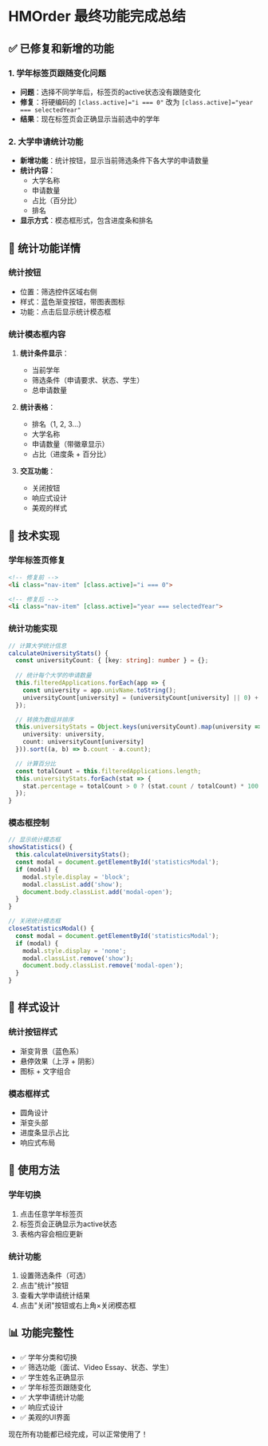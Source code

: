 # HMOrder 最终功能完成总结

## ✅ 已修复和新增的功能

### 1. 学年标签页跟随变化问题
- **问题**：选择不同学年后，标签页的active状态没有跟随变化
- **修复**：将硬编码的 `[class.active]="i === 0"` 改为 `[class.active]="year === selectedYear"`
- **结果**：现在标签页会正确显示当前选中的学年

### 2. 大学申请统计功能
- **新增功能**：统计按钮，显示当前筛选条件下各大学的申请数量
- **统计内容**：
  - 大学名称
  - 申请数量
  - 占比（百分比）
  - 排名
- **显示方式**：模态框形式，包含进度条和排名

## 🎯 统计功能详情

### 统计按钮
- 位置：筛选控件区域右侧
- 样式：蓝色渐变按钮，带图表图标
- 功能：点击后显示统计模态框

### 统计模态框内容
1. **统计条件显示**：
   - 当前学年
   - 筛选条件（申请要求、状态、学生）
   - 总申请数量

2. **统计表格**：
   - 排名（1, 2, 3...）
   - 大学名称
   - 申请数量（带徽章显示）
   - 占比（进度条 + 百分比）

3. **交互功能**：
   - 关闭按钮
   - 响应式设计
   - 美观的样式

## 🔧 技术实现

### 学年标签页修复
```html
<!-- 修复前 -->
<li class="nav-item" [class.active]="i === 0">

<!-- 修复后 -->
<li class="nav-item" [class.active]="year === selectedYear">
```

### 统计功能实现
```typescript
// 计算大学统计信息
calculateUniversityStats() {
  const universityCount: { [key: string]: number } = {};
  
  // 统计每个大学的申请数量
  this.filteredApplications.forEach(app => {
    const university = app.univName.toString();
    universityCount[university] = (universityCount[university] || 0) + 1;
  });

  // 转换为数组并排序
  this.universityStats = Object.keys(universityCount).map(university => ({
    university: university,
    count: universityCount[university]
  })).sort((a, b) => b.count - a.count);

  // 计算百分比
  const totalCount = this.filteredApplications.length;
  this.universityStats.forEach(stat => {
    stat.percentage = totalCount > 0 ? (stat.count / totalCount) * 100 : 0;
  });
}
```

### 模态框控制
```typescript
// 显示统计模态框
showStatistics() {
  this.calculateUniversityStats();
  const modal = document.getElementById('statisticsModal');
  if (modal) {
    modal.style.display = 'block';
    modal.classList.add('show');
    document.body.classList.add('modal-open');
  }
}

// 关闭统计模态框
closeStatisticsModal() {
  const modal = document.getElementById('statisticsModal');
  if (modal) {
    modal.style.display = 'none';
    modal.classList.remove('show');
    document.body.classList.remove('modal-open');
  }
}
```

## 🎨 样式设计

### 统计按钮样式
- 渐变背景（蓝色系）
- 悬停效果（上浮 + 阴影）
- 图标 + 文字组合

### 模态框样式
- 圆角设计
- 渐变头部
- 进度条显示占比
- 响应式布局

## 🚀 使用方法

### 学年切换
1. 点击任意学年标签页
2. 标签页会正确显示为active状态
3. 表格内容会相应更新

### 统计功能
1. 设置筛选条件（可选）
2. 点击"统计"按钮
3. 查看大学申请统计结果
4. 点击"关闭"按钮或右上角×关闭模态框

## 📊 功能完整性

- ✅ 学年分类和切换
- ✅ 筛选功能（面试、Video Essay、状态、学生）
- ✅ 学生姓名正确显示
- ✅ 学年标签页跟随变化
- ✅ 大学申请统计功能
- ✅ 响应式设计
- ✅ 美观的UI界面

现在所有功能都已经完成，可以正常使用了！
